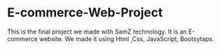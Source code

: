# E-commerce-Web-Project
This is the final project we made with SamZ technology. It is an E-commerce website. We made it using Html ,Css, JavaScript, Bootsytaps.
